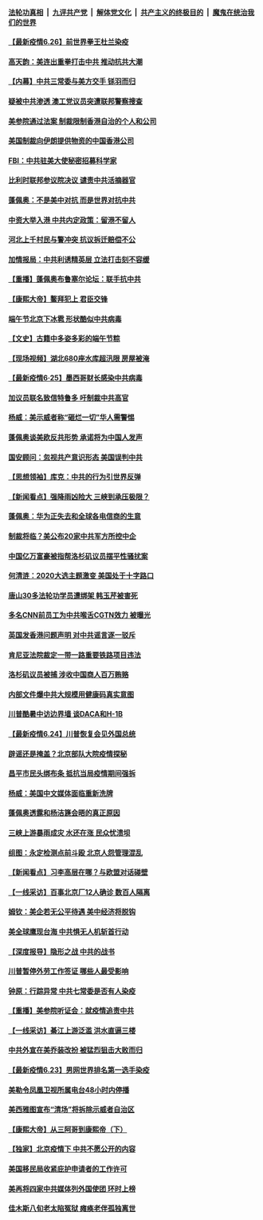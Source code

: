 ####  [法轮功真相](../../../../basic/blob/master/README.md?t=06262302) &nbsp;|&nbsp; [九评共产党](../../../../9ping.md/blob/master/README.md?t=06262302) &nbsp;|&nbsp; [解体党文化](../../../../jtdwh.md/blob/master/README.md?t=06262302)  &nbsp;|&nbsp; [共产主义的终极目的](../../../../gczydzjmd.md/blob/master/README.md?t=06262302) &nbsp;|&nbsp; [魔鬼在统治我们的世界](../../../../mgztzwmdsj.md/blob/master/README.md?t=06262302) 

#### [【最新疫情6.26】前世界拳王杜兰染疫](../pages/nf4514/n12213008.md?t=06262302) 

#### [高天韵：美连出重拳打击中共 推动抗共大潮](../pages/nf4514/n12213368.md?t=06262302) 

#### [【内幕】中共三常委与美方交手 铩羽而归](../pages/nf4514/n12212964.md?t=06262302) 

#### [疑被中共渗透 澳工党议员突遭联邦警察搜查](../pages/nf4514/n12213367.md?t=06262302) 

#### [美参院通过法案 制裁限制香港自治的个人和公司](../pages/nf4514/n12212374.md?t=06262302) 

#### [美国制裁向伊朗提供物资的中国香港公司](../pages/nf4514/n12212790.md?t=06262302) 

#### [FBI：中共驻美大使秘密招募科学家](../pages/nf4514/n12212753.md?t=06262302) 

#### [比利时联邦参议院决议 谴责中共活摘器官](../pages/nf4514/n12212777.md?t=06262302) 

#### [蓬佩奥：不是美中对抗 而是世界对抗中共](../pages/nf4514/n12212375.md?t=06262302) 

#### [中资大举入港 中共内定政策：留港不留人](../pages/nf4514/n12212567.md?t=06262302) 

#### [河北上千村民与警冲突 抗议拆迁赔偿不公](../pages/nf4514/n12212312.md?t=06262302) 

#### [加情报局：中共利诱精英层 立法打击刻不容缓](../pages/nf4514/n12211093.md?t=06262302) 

#### [【重播】蓬佩奥布鲁塞尔论坛：联手抗中共](../pages/nf4514/n12211937.md?t=06262302) 

#### [【康熙大帝】鳌拜犯上 君臣交锋](../pages/nf4514/n12131668.md?t=06262302) 

#### [端午节北京下冰雹 形状酷似中共病毒](../pages/nf4514/n12211676.md?t=06262302) 

#### [【文史】古籍中多姿多彩的端午节粽](../pages/nf4514/n12183964.md?t=06262302) 

#### [【现场视频】湖北680座水库超汛限 房屋被淹](../pages/nf4514/n12211217.md?t=06262302) 

#### [【最新疫情6·25】墨西哥财长感染中共病毒](../pages/nf4514/n12210649.md?t=06262302) 

#### [加议员联名致信特鲁多 吁制裁中共高官](../pages/nf4514/n12211291.md?t=06262302) 

#### [杨威：美示威者称“砸烂一切”华人需警惕](../pages/nf4514/n12210625.md?t=06262302) 

#### [蓬佩奥谈美欧反共形势 承诺将为中国人发声](../pages/nf4514/n12210798.md?t=06262302) 

#### [国安顾问：忽视共产意识形态 美国误判中共](../pages/nf4514/n12210262.md?t=06262302) 

#### [【思想领袖】库克：中共的行为引世界反弹](../pages/nf4514/n11936121.md?t=06262302) 

#### [【新闻看点】强降雨凶险大 三峡到承压极限？](../pages/nf4514/n12210002.md?t=06262302) 

#### [蓬佩奥：华为正失去和全球各电信商的生意](../pages/nf4514/n12210172.md?t=06262302) 

#### [制裁将临？美公布20家中共军方所控中企](../pages/nf4514/n12210247.md?t=06262302) 

#### [中国亿万富豪被指帮洛杉矶议员摆平性骚扰案](../pages/nf4514/n12147538.md?t=06262302) 

#### [何清涟：2020大选主题激变 美国处于十字路口](../pages/nf4514/n12210464.md?t=06262302) 

#### [唐山30多法轮功学员遭绑架 韩玉芹被害死](../pages/nf4514/n12209162.md?t=06262302) 

#### [多名CNN前员工为中共喉舌CGTN效力 被曝光](../pages/nf4514/n12209805.md?t=06262302) 

#### [英国发香港问题声明 对中共谣言逐一驳斥](../pages/nf4514/n12209623.md?t=06262302) 

#### [肯尼亚法院裁定一带一路重要铁路项目违法](../pages/nf4514/n12209842.md?t=06262302) 

#### [洛杉矶议员被捕 涉收中国商人百万贿赂](../pages/nf4514/n12208037.md?t=06262302) 

#### [内部文件爆中共大规模用健康码真实意图](../pages/nf4514/n12209286.md?t=06262302) 

#### [川普酷暑中访边界墙 谈DACA和H-1B](../pages/nf4514/n12209551.md?t=06262302) 

#### [【最新疫情6.24】川普恢复会见外国总统](../pages/nf4514/n12207866.md?t=06262302) 

#### [辟谣还是掩盖？北京部队大院疫情探秘](../pages/nf4514/n12206625.md?t=06262302) 

#### [昌平市民头绑布条 抵抗当局疫情期间强拆](../pages/nf4514/n12208268.md?t=06262302) 

#### [杨威：美国中文媒体面临重新洗牌](../pages/nf4514/n12208121.md?t=06262302) 

#### [蓬佩奥透露和杨洁篪会晤的真正原因](../pages/nf4514/n12208086.md?t=06262302) 

#### [三峡上游暴雨成灾 水还在涨 民众忧溃坝](../pages/nf4514/n12207926.md?t=06262302) 

#### [组图：永定检测点前斗殴 北京人怨管理混乱](../pages/nf4514/n12207391.md?t=06262302) 

#### [【新闻看点】习李高层在哪？与欧盟对话碰壁](../pages/nf4514/n12207971.md?t=06262302) 

#### [【一线采访】百事北京厂12人确诊 数百人隔离](../pages/nf4514/n12207661.md?t=06262302) 

#### [姆钦：美企若无公平待遇 美中经济将脱钩](../pages/nf4514/n12207735.md?t=06262302) 

#### [美全球鹰现台海 中共惧无人机斩首行动](../pages/nf4514/n12207763.md?t=06262302) 

#### [【深度报导】隐形之战 中共的战书](../pages/nf4514/n12200980.md?t=06262302) 

#### [川普暂停外劳工作签证 哪些人最受影响](../pages/nf4514/n12207785.md?t=06262302) 

#### [钟原：行踪异常 中共七常委是否有人染疫](../pages/nf4514/n12207556.md?t=06262302) 

#### [【重播】美参院听证会：就疫情追责中共](../pages/nf4514/n12207370.md?t=06262302) 

#### [【一线采访】綦江上游泛滥 洪水直逼三楼](../pages/nf4514/n12207100.md?t=06262302) 

#### [中共外宣在美乔装改扮 被猛烈狙击大败而归](../pages/nf4514/n12207048.md?t=06262302) 

#### [【最新疫情6.23】男网世界排名第一选手染疫](../pages/nf4514/n12205436.md?t=06262302) 

#### [美勒令凤凰卫视所属电台48小时内停播](../pages/nf4514/n12205664.md?t=06262302) 

#### [美西雅图宣布“清场”将拆除示威者自治区](../pages/nf4514/n12206432.md?t=06262302) 

#### [【康熙大帝】从三阿哥到康熙帝（下）](../pages/nf4514/n12131930.md?t=06262302) 

#### [【独家】北京疫情下 中共不愿公开的内容](../pages/nf4514/n12203800.md?t=06262302) 

#### [美国移民局收紧庇护申请者的工作许可](../pages/nf4514/n12206240.md?t=06262302) 

#### [美再将四家中共媒体列外国使团 环时上榜](../pages/nf4514/n12205059.md?t=06262302) 

#### [佳木斯八旬老太陷冤狱 瘫痪老伴孤独离世](../pages/nf4514/n12203870.md?t=06262302) 

